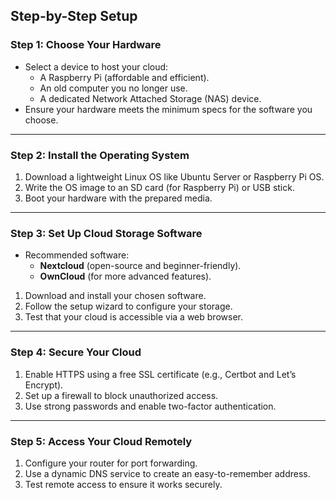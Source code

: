 ## Step-by-Step Setup

### Step 1: Choose Your Hardware
- Select a device to host your cloud:
  - A Raspberry Pi (affordable and efficient).
  - An old computer you no longer use.
  - A dedicated Network Attached Storage (NAS) device.
- Ensure your hardware meets the minimum specs for the software you choose.

---

### Step 2: Install the Operating System
1. Download a lightweight Linux OS like Ubuntu Server or Raspberry Pi OS.
2. Write the OS image to an SD card (for Raspberry Pi) or USB stick.
3. Boot your hardware with the prepared media.

---

### Step 3: Set Up Cloud Storage Software
- Recommended software:
  - **Nextcloud** (open-source and beginner-friendly).
  - **OwnCloud** (for more advanced features).
1. Download and install your chosen software.
2. Follow the setup wizard to configure your storage.
3. Test that your cloud is accessible via a web browser.

---

### Step 4: Secure Your Cloud
1. Enable HTTPS using a free SSL certificate (e.g., Certbot and Let’s Encrypt).
2. Set up a firewall to block unauthorized access.
3. Use strong passwords and enable two-factor authentication.

---

### Step 5: Access Your Cloud Remotely
1. Configure your router for port forwarding.
2. Use a dynamic DNS service to create an easy-to-remember address.
3. Test remote access to ensure it works securely.
